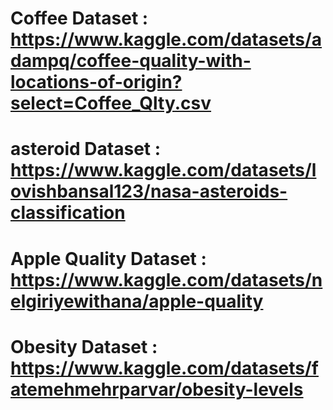 # Coffee Dataset : https://www.kaggle.com/datasets/adampq/coffee-quality-with-locations-of-origin?select=Coffee_Qlty.csv

# asteroid Dataset : https://www.kaggle.com/datasets/lovishbansal123/nasa-asteroids-classification

# Apple Quality Dataset : https://www.kaggle.com/datasets/nelgiriyewithana/apple-quality

# Obesity Dataset : https://www.kaggle.com/datasets/fatemehmehrparvar/obesity-levels
